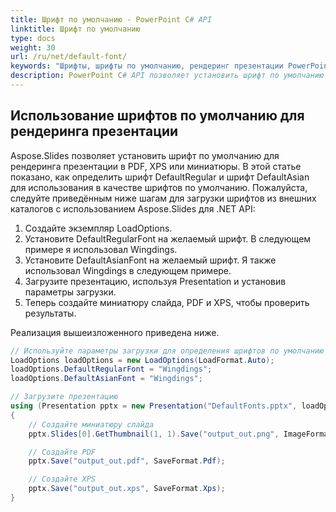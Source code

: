 ```yaml
---
title: Шрифт по умолчанию - PowerPoint C# API
linktitle: Шрифт по умолчанию
type: docs
weight: 30
url: /ru/net/default-font/
keywords: "Шрифты, шрифты по умолчанию, рендеринг презентации PowerPoint C#, Csharp, Aspose.Slides для .NET"
description: PowerPoint C# API позволяет установить шрифт по умолчанию для рендеринга презентации в PDF, XPS или миниатюры
---
```


## **Использование шрифтов по умолчанию для рендеринга презентации**
Aspose.Slides позволяет установить шрифт по умолчанию для рендеринга презентации в PDF, XPS или миниатюры. В этой статье показано, как определить шрифт DefaultRegular и шрифт DefaultAsian для использования в качестве шрифтов по умолчанию. Пожалуйста, следуйте приведённым ниже шагам для загрузки шрифтов из внешних каталогов с использованием Aspose.Slides для .NET API:

1. Создайте экземпляр LoadOptions.
1. Установите DefaultRegularFont на желаемый шрифт. В следующем примере я использовал Wingdings.
1. Установите DefaultAsianFont на желаемый шрифт. Я также использовал Wingdings в следующем примере.
1. Загрузите презентацию, используя Presentation и установив параметры загрузки.
1. Теперь создайте миниатюру слайда, PDF и XPS, чтобы проверить результаты.

Реализация вышеизложенного приведена ниже.

```c#
// Используйте параметры загрузки для определения шрифтов по умолчанию для регулярных и азиатских шрифтов
LoadOptions loadOptions = new LoadOptions(LoadFormat.Auto);
loadOptions.DefaultRegularFont = "Wingdings";
loadOptions.DefaultAsianFont = "Wingdings";

// Загрузите презентацию
using (Presentation pptx = new Presentation("DefaultFonts.pptx", loadOptions))
{
    // Создайте миниатюру слайда
    pptx.Slides[0].GetThumbnail(1, 1).Save("output_out.png", ImageFormat.Png);

    // Создайте PDF
    pptx.Save("output_out.pdf", SaveFormat.Pdf);

    // Создайте XPS
    pptx.Save("output_out.xps", SaveFormat.Xps);
}
```